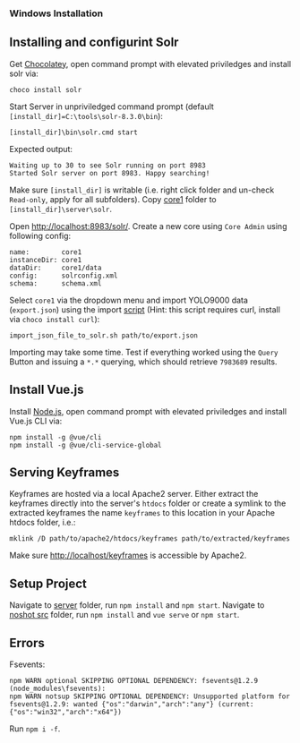 ### Windows Installation

## Installing and configurint Solr

Get [Chocolatey](https://chocolatey.org/docs/installation#more-install-options), open command prompt with elevated priviledges and install solr via:

```
choco install solr
```

Start Server in unpriviledged command prompt (default `[install_dir]=C:\tools\solr-8.3.0\bin`):

```
[install_dir]\bin\solr.cmd start
```
Expected output:
```
Waiting up to 30 to see Solr running on port 8983
Started Solr server on port 8983. Happy searching!
```

Make sure `[install_dir]` is writable (i.e. right click folder and un-check `Read-only`, apply for all subfolders). Copy [core1](../../appdata/solr/core1) folder to `[install_dir]\server\solr`.

Open [http://localhost:8983/solr/](http://localhost:8983/solr/). Create a new core using `Core Admin` using following config:

```
name:        core1
instanceDir: core1
dataDir:     core1/data
config:      solrconfig.xml
schema:      schema.xml
```

Select `core1` via the dropdown menu and import YOLO9000 data (`export.json`) using the import [script](../../scripts/import_json_file_to_solr.sh) (Hint: this script requires curl, install via `choco install curl`):

```
import_json_file_to_solr.sh path/to/export.json
```

Importing may take some time. Test if everything worked using the `Query` Button and issuing a `*.*` querying, which should retrieve `7983689` results.

## Install Vue.js
Install [Node.js](https://nodejs.org/), open command prompt with elevated priviledges and install Vue.js CLI via:

```
npm install -g @vue/cli
npm install -g @vue/cli-service-global
```

## Serving Keyframes

Keyframes are hosted via a local Apache2 server. Either extract the keyframes directly into the server's `htdocs` folder or create a symlink to the extracted keyframes the name `keyframes` to this location in your Apache htdocs folder, i.e.:

```
mklink /D path/to/apache2/htdocs/keyframes path/to/extracted/keyframes
```

Make sure [http://localhost/keyframes](http://localhost/keyframes) is accessible by Apache2.

## Setup Project

Navigate to [server](../../server/) folder, run `npm install` and `npm start`.
Navigate to [noshot src](../../noshot) folder, run `npm install` and `vue serve` or `npm start`.

## Errors

Fsevents:
```
npm WARN optional SKIPPING OPTIONAL DEPENDENCY: fsevents@1.2.9 (node_modules\fsevents):
npm WARN notsup SKIPPING OPTIONAL DEPENDENCY: Unsupported platform for fsevents@1.2.9: wanted {"os":"darwin","arch":"any"} (current: {"os":"win32","arch":"x64"})
```
Run `npm i -f`.
